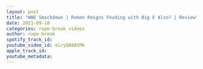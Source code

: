 ```yaml
---
layout: post
title: "WWE Smackdown | Roman Reigns Feuding with Big E Also? | Review"
date: 2021-09-18
categories: rope-break videos
author: rope-break
spotify_track_id: 
youtube_video_id: eiryQA98tMk
apple_track_id: 
youtube_metadata: 
---
```


